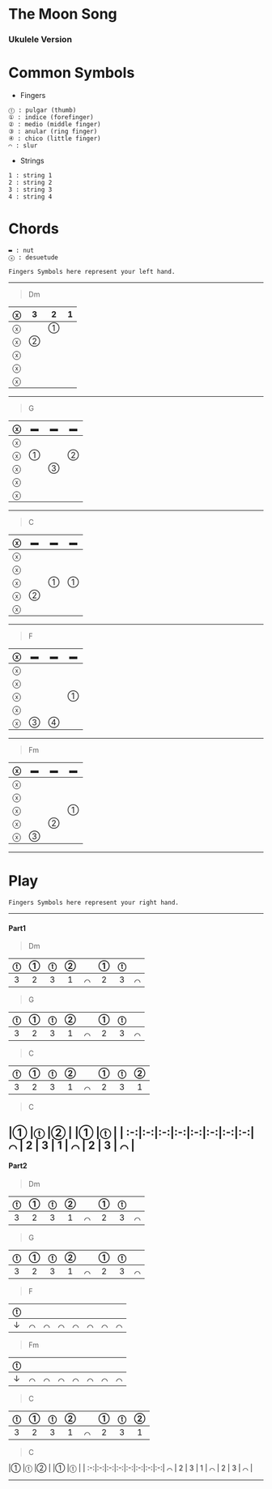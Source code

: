 # The Moon Song

### Ukulele Version

# Common Symbols

- Fingers

```
ⓣ : pulgar (thumb)
① : indice (forefinger)
② : medio (middle finger)
③ : anular (ring finger)
④ : chico (little finger)  
⌒ : slur
```

- Strings

```
1 : string 1
2 : string 2
3 : string 3
4 : string 4
```


# Chords

```
▬ : nut 
ⓧ : desuetude
```

` Fingers Symbols here represent your left hand. `

---


> Dm

  ⓧ  |  3  |  2  |  1  | 
:---:|:---:|:---:|:---:|  
  ⓧ  |     |  ①  |     | 
  ⓧ  |  ②  |     |     | 
  ⓧ  |     |     |     | 
  ⓧ  |     |     |     | 
  ⓧ  |     |     |     | 
---

> G

  ⓧ  |  ▬  |  ▬  |  ▬  | 
:---:|:---:|:---:|:---:|  
  ⓧ  |     |     |     | 
  ⓧ  |  ①  |     |  ②  | 
  ⓧ  |     |  ③  |     | 
  ⓧ  |     |     |     | 
  ⓧ  |     |     |     | 
---

> C

  ⓧ  |  ▬  |  ▬  |  ▬  | 
:---:|:---:|:---:|:---:|  
  ⓧ  |     |     |     | 
  ⓧ  |     |     |     | 
  ⓧ  |     |  ①  |  ①  | 
  ⓧ  |  ②  |     |     | 
  ⓧ  |     |     |     | 
---

> F

  ⓧ  |  ▬  |  ▬  |  ▬  | 
:---:|:---:|:---:|:---:|  
  ⓧ  |     |     |     | 
  ⓧ  |     |     |     | 
  ⓧ  |     |     |  ①  | 
  ⓧ  |     |     |     | 
  ⓧ  |  ③  |  ④  |     | 
---

> Fm

  ⓧ  |  ▬  |  ▬  |  ▬  | 
:---:|:---:|:---:|:---:|  
  ⓧ  |     |     |     | 
  ⓧ  |     |     |     | 
  ⓧ  |     |     |  ①  | 
  ⓧ  |     |  ②  |     | 
  ⓧ  |  ③  |     |     | 
---


# Play

` Fingers Symbols here represent your right hand. `


---

#### Part1

> Dm

ⓣ |① |ⓣ |②  |   |① |ⓣ |  |
:-:|:-:|:-:|:-:|:-:|:-:|:-:|:-:| 
 3 | 2 | 3 | 1 | ⌒ | 2 | 3 | ⌒ |

> G

ⓣ |① |ⓣ |②  |   |① |ⓣ |  |
:-:|:-:|:-:|:-:|:-:|:-:|:-:|:-:| 
 3 | 2 | 3 | 1 | ⌒ | 2 | 3 | ⌒ |

> C

ⓣ |① |ⓣ |②  |   |① |ⓣ |② |
:-:|:-:|:-:|:-:|:-:|:-:|:-:|:-:|  
 3 | 2 | 3 | 1 | ⌒ | 2 | 3 | 1 |
  
> C

   |① |ⓣ |②  |   |① |ⓣ |  |
:-:|:-:|:-:|:-:|:-:|:-:|:-:|:-:| 
 ⌒ | 2 | 3 | 1 | ⌒ | 2 | 3 | ⌒ |
---


#### Part2

> Dm

ⓣ |① |ⓣ |②  |   |① |ⓣ |  |
:-:|:-:|:-:|:-:|:-:|:-:|:-:|:-:| 
 3 | 2 | 3 | 1 | ⌒ | 2 | 3 | ⌒ |

> G

ⓣ |① |ⓣ |②  |   |① |ⓣ |  |
:-:|:-:|:-:|:-:|:-:|:-:|:-:|:-:| 
 3 | 2 | 3 | 1 | ⌒ | 2 | 3 | ⌒ |

> F

ⓣ |   |   |   |   |   |   |   |
:-:|:-:|:-:|:-:|:-:|:-:|:-:|:-:|  
 ↓ | ⌒ | ⌒ | ⌒ | ⌒ | ⌒ | ⌒ | ⌒ |
  
> Fm

ⓣ |   |   |   |   |   |   |   |
:-:|:-:|:-:|:-:|:-:|:-:|:-:|:-:| 
 ↓ | ⌒ | ⌒ | ⌒ | ⌒ | ⌒ | ⌒ | ⌒ |
 
 
> C

ⓣ |① |ⓣ |②  |   |① |ⓣ |② |
:-:|:-:|:-:|:-:|:-:|:-:|:-:|:-:|  
 3 | 2 | 3 | 1 | ⌒ | 2 | 3 | 1 |
  
> C

   |① |ⓣ |②  |   |① |ⓣ |  |
:-:|:-:|:-:|:-:|:-:|:-:|:-:|:-:| 
 ⌒ | 2 | 3 | 1 | ⌒ | 2 | 3 | ⌒ |
 
---



